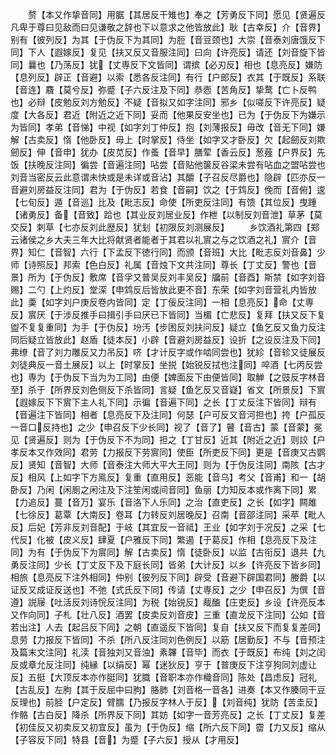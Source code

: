 <!-- { "loadSidebar": true } -->
　　赘【本又作挚音同】用腒【其居反干雉也】奉之【芳勇反下同】愿见【贤遍反凡卑于尊曰见敌而曰见谦敬之辞也下以意求之他皆放此】耿【古幸反】介【音界】别有【彼列反】为其【于伪反下为其同】为脰【音豆颈也】大崇【音泰刘唐饿反下同】下人【遐嫁反】复见【扶又反又音服注同】曰向【许亮反】请还【刘音旋下皆同】曩也【乃荡反】犹【丈専反下文皆同】谓摈【必刃反】相也【息亮反】嫌防【息列反】辟正【音避】以索【悉各反注同】有行【户郎反】衣其【于既反】系联【音连】麛【莫兮反】弥蹙【子六反注及下同】恭悫【苦角反】挚鹜【亡卜反鸭也】必辩【皮勉反刘方勉反】不疑【音拟又如字注同】邪乡【似嗟反下许亮反】疑度【大各反】君近【附近之近下同】妥而【他果反安坐也】已为【于伪反下为嫌示为皆同】孝弟【音悌】中视【如字刘丁仲反】抱【刘薄报反】毋改【音无下同】嫌解【古卖反】惰【他卧反】毋上【时掌反】侍坐【如字又才卧反】欠【起劒反刘欺劒反】伸【音申】犹办【皮苋反】作蚤【音早】膳荤【香云反】葱薤【户界反】先饭【扶晚反注同】徧尝【音遍注同】呫尝【音贴他箧反谷梁未尝有呫血之盟呫尝也刘音当密反云此意谓未快或是未详或音沾】其釂【子召反尽爵也】隐辟【匹亦反一音避刘房益反注同】君为【于伪反】若食【音嗣】饮之【于鸩反】俛而【音俯】逡【七旬反】遁【音巡】比及【毗志反】命使【所吏反注同】有馈【其位反】曳踵【诸勇反】备【音致】跲也【其业反刘居业反】作枻【以制反刘音泄】草茅【莫交反】刺草【七亦反刘此歴反】犹刬【初限反刘测展反】
　　乡饮酒礼第四【郑云诸侯之乡大夫三年大比将献贤者能者于其君以礼賔之与之饮酒之礼】賔介【音界】知仁【音智】六行【下孟反下徳行同】而颁【音班】大比【毗志反刘音鼻】少师【诗照反】邦索【色白反】礼属【音烛下文共注同】尊长【丁丈反】警也【音景】所为【于伪反】敷席【音孚又普吴反刘丰吴反】牖前【音酉】斯禁【如字刘音赐】二勺【上灼反】堂深【申鸩反后皆放此更不音】东荣【如字刘音营礼内皆放此】羮【如字刘户庚反卷内皆同】定【丁佞反注同】一相【息亮反】命【丈専反】賔厌【于涉反推手曰揖引手曰厌已下皆同】当楣【亡悲反】复拜【扶又反下复盥不复复重同】为手【于伪反】坋汚【步困反刘扶问反】疑立【鱼乞反又鱼力反注同后疑立皆放此】赵盾【徒本反】小辟【音避刘房益反】设折【之设反注及下同】弗缭【音了刘力雕反又力吊反】哜【才计反字或作啮同尝也】犹紾【音轸又徒展反刘徒典反一音土展反】以上【时掌反】坐捝【始锐反拭也注同】啐酒【七丙反尝也】専为【于伪反下当为为工同】由便【婢面反下由便皆同】取觯【之豉反字林音至】杀于【所界反刘色侧反下杀皆同】言疑【鱼乞反又音嶷】省文【所景反】下賔【遐嫁反下下賔下主人礼下同】示徧【音遍下同】之长【丁丈反注下皆同】辩有【音遍注下皆同】相者【息亮反下及注同】何瑟【户可反又音河担也】挎【户孤反一音口反持也】之少【申召反下少长同】视了【音了】瞽【音古】蒙【音蒙】冕见【贤遍反】则为【于伪反下不为同】担之【丁甘反】近其【附近之近】则詨【户孝反本又作效同】君劳【力报反下劳賔同】使臣【所吏反下同】更是【音庚又古鹦反】贤知【音智】大师【音泰注大师大平大王同】则为【于伪反注同】南陔【古才反】相风【上如字下方鳯反】复重【直用反】恶能【音乌】考父【音甫】和一【胡卧反】乃闲【闲厠之闲注及下注笙闲或间音同】鱼丽【力知反本或作离下同】累【力追反】蔓【音万】宴乐【音洛下人乐同】之治【直吏反】之长【如字】闗雎【七徐反】葛覃【大南反】卷耳【力转反刘居晚反】召南【音邵注同】采苹【毗人反】后妃【芳非反刘音配】于岐【其宜反一音祗】王业【如字刘于况反】之采【七代反】化被【皮义反】肆夏【户雅反下同】繁遏【于葛反】作相【息亮反下及注同】为有【于伪反下为賔同】解【古卖反】惰【徒卧反】以监【古衔反】退共【九勇反注同】少长【丁丈反下及下庭长同】皆弟【大计反】以乡【许亮反下皆乡同】相旅【息亮反下注外相同】仲别【彼列反下同】辟受【音避下辟国君同】媵爵【以证反又成证反送也】不弛【式氏反下同】传请【丈専反】之少【申召反】为僎【音遵】説屦【吐活反刘诗恱反注同】为税【始锐反】胾醢【庄吏反】乡设【许亮反本又作向同】子札【壮八反】酒罢【皮卖反刘音皮】三重【直龙反下注同】公如【音若出注】人去【起吕反下同】之朝【直遥反下皆同】复自【扶又反下而复复差同】息劳【力报反下皆同】不杀【所八反注同刘色例反】以筋【居勤反】不与【音预注及篇末文注同】礼渎【音独刘又音浊】素韠【音毕】而衣【于既反】布纯【刘之闰反或章允反注同】纯縁【以绢反】幂【迷狄反】亨于【普庚反下注亨狗同刘虚让反】五挺【大顶反本亦作脡同】犹膱【音职本亦作樴音同】陈处【昌虑反】冠礼【古乱反】左胊【其于反屈中曰胊】胳肺【刘音格一音各】进奏【本又作腠同干豆反理也】前胫【户定反】臂臑【乃报反字林人于反】【刘音纯】犹防【苦圭反】作骼【古白反】降杀【所界反下同】其妨【如字一音芳亮反】之长【丁丈反】复差【初佳反又初卖反又初宜反】虽为【于伪反】缩【所六反下同】霤【力又反】缩从【子容反下同】特县【音】为蹙【子六反】授从【才用反】
